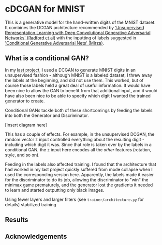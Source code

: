 # cDCGAN for MNIST

This is a generative model for the hand-written digits of the MNIST dataset. It combines the DCGAN architecture recommended by ['Unsupervised Representation Learning with Deep Convolutional Generative Adversarial Networks' (Radford et al)]((https://arxiv.org/pdf/1511.06434.pdf)) with the inputting of labels suggested in ['Conditional Generative Adversarial Nets' (Mirza)](https://arxiv.org/pdf/1411.1784.pdf).

## What is a conditional GAN?

In my [last project](https://github.com/sarahwolf32/DCGAN-for-MNIST), I used a DCGAN to generate MNIST digits in an unsupervised fashion - although MNIST is a labeled dataset, I threw away the labels at the beginning, and did not use them. This worked, but of course those labels held a great deal of useful information. It would have been nice to allow the GAN to benefit from that additional input, and it would have also been nice to be able to specify which digit I wanted the trained generator to create. 

Conditional GANs tackle both of these shortcomings by feeding the labels into both the Generator and Discriminator. 

[insert diagram here]

This has a couple of effects. For example, in the unsupervised DCGAN, the random vector z input controlled everything about the resulting digit - including which digit it was. Since that role is taken over by the labels in a conditional GAN, the z input here encodes all the <i>other</i> features (rotation, style, and so on). 

Feeding in the labels also affected training. I found that the architecture that had worked in my last project quickly suffered from mode collapse when I used the corresponding version here. Apparently, the labels made it easier for the discriminator to do its job, allowing the discriminator to "win" the minimax game prematurely, and the generator lost the gradients it needed to learn and started outputting only black images. 

Using fewer layers and larger filters (see ```trainer/architecture.py``` for details) stabilized training.

## Results

## Acknowledgements




